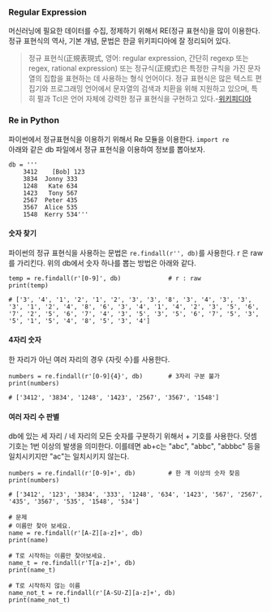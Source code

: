 ### Regular Expression

머신러닝에 필요한 데이터를 수집, 정제하기 위해서 RE(정규 표현식)을 많이 이용한다. 정규 표현식의 역사, 기본 개념, 문법은 한글 위키피디아에 잘 정리되어 있다.
>정규 표현식(正規表現式, 영어: regular expression, 간단히 regexp 또는 regex, rational expression) 또는 정규식(正規式)은 특정한 규칙을 가진 문자열의 집합을 표현하는 데 사용하는 형식 언어이다. 정규 표현식은 많은 텍스트 편집기와 프로그래밍 언어에서 문자열의 검색과 치환을 위해 지원하고 있으며, 특히 펄과 Tcl은 언어 자체에 강력한 정규 표현식을 구현하고 있다.-[위키피디아](https://ko.wikipedia.org/wiki/%EC%A0%95%EA%B7%9C_%ED%91%9C%ED%98%84%EC%8B%9D)

### Re in Python
파이썬에서 정규표현식을 이용하기 위해서 Re 모듈을 이용한다. `import re`  
아래와 같은 db 파일에서 정규 표현식을 이용하여 정보를 뽑아보자.
```
db = '''
    3412    [Bob] 123
    3834  Jonny 333
    1248   Kate 634
    1423   Tony 567
    2567  Peter 435
    3567  Alice 535
    1548  Kerry 534'''
```

#### 숫자 찾기  
파이썬의 정규 표현식을 사용하는 문법은 `re.findall(r'', db)`를 사용한다. r 은 raw를 가리킨다.
위의 db에서 숫자 하나를 뽑는 방법은 아래와 같다. 
```
temp = re.findall(r'[0-9]', db)             # r : raw
print(temp)

# ['3', '4', '1', '2', '1', '2', '3', '3', '8', '3', '4', '3', '3', '3', '1', '2', '4', '8', '6', '3', '4', '1', '4', '2', '3', '5', '6', '7', '2', '5', '6', '7', '4', '3', '5', '3', '5', '6', '7', '5', '3', '5', '1', '5', '4', '8', '5', '3', '4']
```

#### 4자리 숫자  
한 자리가 아닌 여러 자리의 경우 {자릿 수}를 사용한다.
```
numbers = re.findall(r'[0-9]{4}', db)       # 3자리 구분 불가
print(numbers)                              

# ['3412', '3834', '1248', '1423', '2567', '3567', '1548']
```

#### 여러 자리 수 판별
db에 있는 세 자리 / 네 자리의 모든 숫자를 구분하기 위해서 + 기호를 사용한다. 덧셈 기호는 1번 이상의 발생을 의미한다. 이를테면 ab+c는 "abc", "abbc", "abbbc" 등을 일치시키지만 "ac"는 일치시키지 않는다.
```
numbers = re.findall(r'[0-9]+', db)         # 한 개 이상의 숫자 찾음
print(numbers)

# ['3412', '123', '3834', '333', '1248', '634', '1423', '567', '2567', '435', '3567', '535', '1548', '534']
```

```
# 문제
# 이름만 찾아 보세요.
name = re.findall(r'[A-Z][a-z]+', db)
print(name)

# T로 시작하는 이름만 찾아보세요.
name_t = re.findall(r'T[a-z]+', db)
print(name_t)

# T로 시작하지 않는 이름
name_not_t = re.findall(r'[A-SU-Z][a-z]+', db)
print(name_not_t)
```
